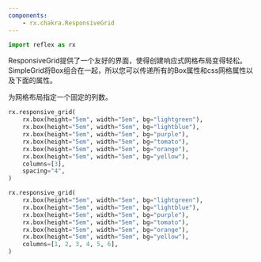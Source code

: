 ```yaml
---
components:
    - rx.chakra.ResponsiveGrid
---
```


```python exec
import reflex as rx
```

ResponsiveGrid提供了一个友好的界面，使得创建响应式网格布局变得轻松。SimpleGrid将Box组合在一起，所以您可以传递所有的Box属性和css网格属性以及下面的属性。

为网格布局指定一个固定的列数。

```python demo
rx.responsive_grid(
    rx.box(height="5em", width="5em", bg="lightgreen"),
    rx.box(height="5em", width="5em", bg="lightblue"),
    rx.box(height="5em", width="5em", bg="purple"),
    rx.box(height="5em", width="5em", bg="tomato"),
    rx.box(height="5em", width="5em", bg="orange"),
    rx.box(height="5em", width="5em", bg="yellow"),
    columns=[3],
    spacing="4",
)
```


```python demo
rx.responsive_grid(
    rx.box(height="5em", width="5em", bg="lightgreen"),
    rx.box(height="5em", width="5em", bg="lightblue"),
    rx.box(height="5em", width="5em", bg="purple"),
    rx.box(height="5em", width="5em", bg="tomato"),
    rx.box(height="5em", width="5em", bg="orange"),
    rx.box(height="5em", width="5em", bg="yellow"),
    columns=[1, 2, 3, 4, 5, 6],
)
```

